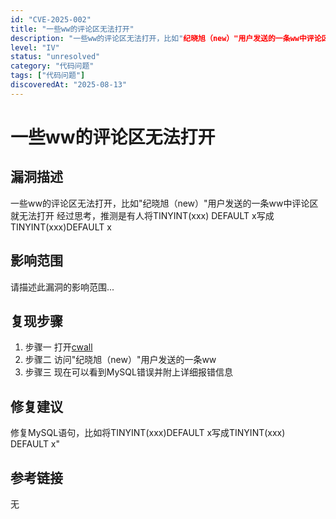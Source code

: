 ```yaml
---
id: "CVE-2025-002"
title: "一些ww的评论区无法打开"
description: "一些ww的评论区无法打开，比如"纪晓旭（new）"用户发送的一条ww中评论区就无法打开
level: "IV"
status: "unresolved"
category: "代码问题"
tags: ["代码问题"]
discoveredAt: "2025-08-13"
---
```


# 一些ww的评论区无法打开

## 漏洞描述

一些ww的评论区无法打开，比如"纪晓旭（new）"用户发送的一条ww中评论区就无法打开
经过思考，推测是有人将TINYINT(xxx) DEFAULT x写成TINYINT(xxx)DEFAULT x

## 影响范围

请描述此漏洞的影响范围...

## 复现步骤

1. 步骤一 打开[cwall](https://cwall.xyz)
2. 步骤二 访问"纪晓旭（new）"用户发送的一条ww
3. 步骤三 现在可以看到MySQL错误并附上详细报错信息

## 修复建议

修复MySQL语句，比如将TINYINT(xxx)DEFAULT x写成TINYINT(xxx) DEFAULT x"

## 参考链接

无
